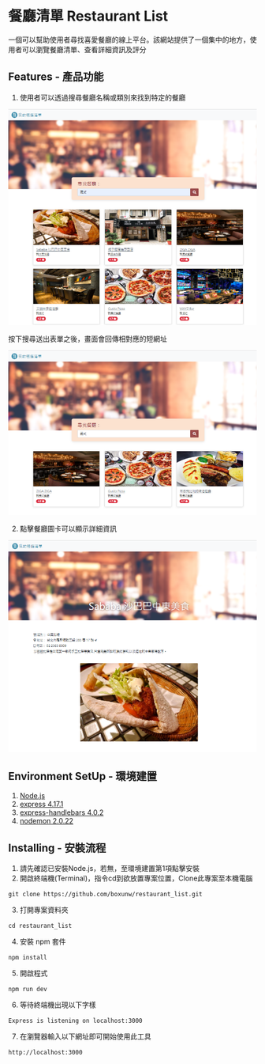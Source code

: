 # 餐廳清單 Restaurant List
一個可以幫助使用者尋找喜愛餐廳的線上平台。該網站提供了一個集中的地方，使用者可以瀏覽餐廳清單、查看詳細資訊及評分
## Features - 產品功能
1. 使用者可以透過搜尋餐廳名稱或類別來找到特定的餐廳

![image](https://github.com/boxunw/restaurant_list/blob/main/image/search.png)

按下搜尋送出表單之後，畫面會回傳相對應的短網址

![image](https://github.com/boxunw/restaurant_list/blob/main/image/after_search.png)

2. 點擊餐廳圖卡可以顯示詳細資訊

![image](https://github.com/boxunw/restaurant_list/blob/main/image/show.png)

## Environment SetUp - 環境建置
1. [Node.js](https://nodejs.org/zh-tw)
2. [express 4.17.1](https://www.npmjs.com/package/express/v/4.17.1)
3. [express-handlebars 4.0.2](https://www.npmjs.com/package/express-handlebars?activeTab=versions)
4. [nodemon 2.0.22](https://www.npmjs.com/package/nodemon)

## Installing - 安裝流程
1. 請先確認已安裝Node.js，若無，至環境建置第1項點擊安裝
2. 開啟終端機(Terminal)，指令cd到欲放置專案位置，Clone此專案至本機電腦
```
git clone https://github.com/boxunw/restaurant_list.git
```
3. 打開專案資料夾
```
cd restaurant_list
```
4. 安裝 npm 套件
```
npm install
```
5. 開啟程式
```
npm run dev
```
6. 等待終端機出現以下字樣
```
Express is listening on localhost:3000
```
7. 在瀏覽器輸入以下網址即可開始使用此工具
```
http://localhost:3000
```
